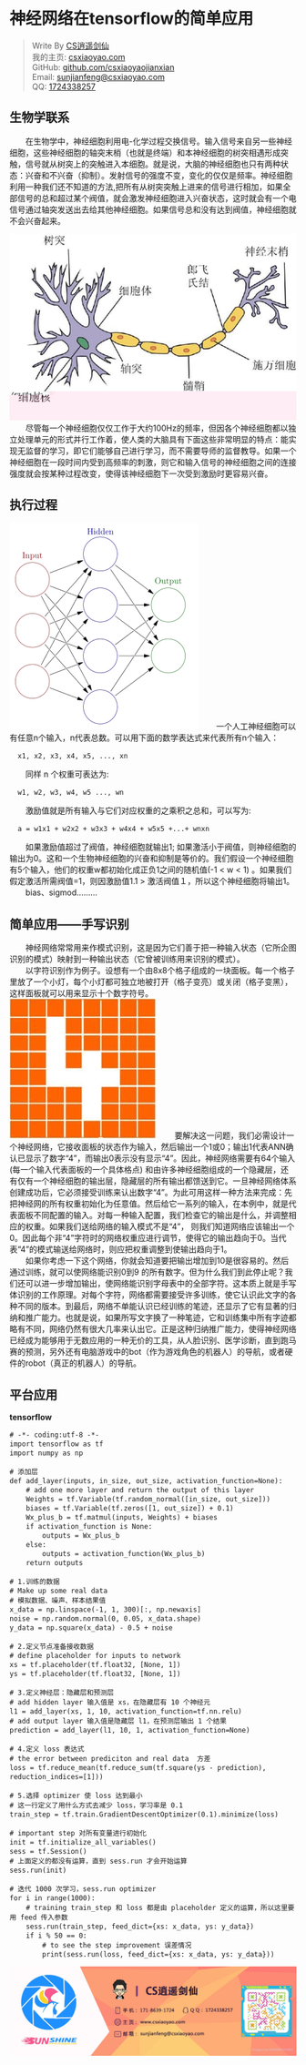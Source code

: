 # 神经网络在tensorflow的简单应用

> Write By [CS逍遥剑仙](http://home.ustc.edu.cn/~cssjf/)   
> 我的主页: [csxiaoyao.com](https://csxiaoyao.com)   
> GitHub: [github.com/csxiaoyaojianxian](https://github.com/csxiaoyaojianxian)   
> Email: [sunjianfeng@csxiaoyao.com](mailto:sunjianfeng@csxiaoyao.com)  
> QQ: [1724338257](http://wpa.qq.com/msgrd?uin=1724338257&site=qq&menu=yes)

## 生物学联系
&emsp;&emsp;在生物学中，神经细胞利用电-化学过程交换信号。输入信号来自另一些神经细胞，这些神经细胞的轴突末梢（也就是终端）和本神经细胞的树突相遇形成突触，信号就从树突上的突触进入本细胞。就是说，大脑的神经细胞也只有两种状态：兴奋和不兴奋（抑制）。发射信号的强度不变，变化的仅仅是频率。神经细胞利用一种我们还不知道的方法,把所有从树突突触上进来的信号进行相加，如果全部信号的总和超过某个阀值，就会激发神经细胞进入兴奋状态，这时就会有一个电信号通过轴突发送出去给其他神经细胞。如果信号总和没有达到阀值，神经细胞就不会兴奋起来。  

![pic1](./16/01.jpg)
&emsp;&emsp;尽管每一个神经细胞仅仅工作于大约100Hz的频率，但因各个神经细胞都以独立处理单元的形式并行工作着，使人类的大脑具有下面这些非常明显的特点：能实现无监督的学习，即它们能够自己进行学习，而不需要导师的监督教导。如果一个神经细胞在一段时间内受到高频率的刺激，则它和输入信号的神经细胞之间的连接强度就会按某种过程改变，使得该神经细胞下一次受到激励时更容易兴奋。  

## 执行过程  
![pic2](./16/02.png)
&emsp;&emsp;一个人工神经细胞可以有任意n个输入，n代表总数。可以用下面的数学表达式来代表所有n个输入：
```
  x1, x2, x3, x4, x5, ..., xn
```
&emsp;&emsp;同样 n 个权重可表达为:
```
  w1, w2, w3, w4, w5 ..., wn
```
&emsp;&emsp;激励值就是所有输入与它们对应权重的之乘积之总和，可以写为:
```
  a = w1x1 + w2x2 + w3x3 + w4x4 + w5x5 +...+ wnxn
```
&emsp;&emsp;如果激励值超过了阀值，神经细胞就输出1; 如果激活小于阀值，则神经细胞的输出为0。这和一个生物神经细胞的兴奋和抑制是等价的。我们假设一个神经细胞有5个输入，他们的权重w都初始化成正负1之间的随机值(-1 < w < 1) 。如果我们假定激活所需阀值=1，则因激励值1.1 > 激活阀值１，所以这个神经细胞将输出1。  
&emsp;&emsp;bias、sigmod………

## 简单应用——手写识别
&emsp;&emsp;神经网络常常用来作模式识别，这是因为它们善于把一种输入状态（它所企图识别的模式）映射到一种输出状态（它曾被训练用来识别的模式）。  
&emsp;&emsp;以字符识别作为例子。设想有一个由8x8个格子组成的一块面板。每一个格子里放了一个小灯，每个小灯都可独立地被打开（格子变亮）或关闭（格子变黑），这样面板就可以用来显示十个数字符号。  
![pic3](./16/03.jpg)
&emsp;&emsp;要解决这一问题，我们必需设计一个神经网络，它接收面板的状态作为输入，然后输出一个1或0；输出1代表ANN确认已显示了数字“4”，而输出0表示没有显示“4”。因此，神经网络需要有64个输入(每一个输入代表面板的一个具体格点) 和由许多神经细胞组成的一个隐藏层，还有仅有一个神经细胞的输出层，隐藏层的所有输出都馈送到它。一旦神经网络体系创建成功后，它必须接受训练来认出数字“4”。为此可用这样一种方法来完成：先把神经网的所有权重初始化为任意值。然后给它一系列的输入，在本例中，就是代表面板不同配置的输入。对每一种输入配置，我们检查它的输出是什么，并调整相应的权重。如果我们送给网络的输入模式不是“4”， 则我们知道网络应该输出一个0。因此每个非“4”字符时的网络权重应进行调节，使得它的输出趋向于0。当代表“4”的模式输送给网络时，则应把权重调整到使输出趋向于1。  
&emsp;&emsp;如果你考虑一下这个网络，你就会知道要把输出增加到10是很容易的。然后通过训练，就可以使网络能识别0到9 的所有数字。但为什么我们到此停止呢？我们还可以进一步增加输出，使网络能识别字母表中的全部字符。这本质上就是手写体识别的工作原理。对每个字符，网络都需要接受许多训练，使它认识此文字的各种不同的版本。到最后，网络不单能认识已经训练的笔迹，还显示了它有显著的归纳和推广能力。也就是说，如果所写文字换了一种笔迹，它和训练集中所有字迹都略有不同，网络仍然有很大几率来认出它。正是这种归纳推广能力，使得神经网络已经成为能够用于无数应用的一种无价的工具，从人脸识别、医学诊断，直到跑马赛的预测，另外还有电脑游戏中的bot（作为游戏角色的机器人）的导航，或者硬件的robot（真正的机器人）的导航。

## 平台应用
**tensorflow**
```
# -*- coding:utf-8 -*-
import tensorflow as tf
import numpy as np

# 添加层
def add_layer(inputs, in_size, out_size, activation_function=None):
    # add one more layer and return the output of this layer
    Weights = tf.Variable(tf.random_normal([in_size, out_size]))
    biases = tf.Variable(tf.zeros([1, out_size]) + 0.1)
    Wx_plus_b = tf.matmul(inputs, Weights) + biases
    if activation_function is None:
        outputs = Wx_plus_b
    else:
        outputs = activation_function(Wx_plus_b)
    return outputs

# 1.训练的数据
# Make up some real data
# 模拟数据、噪声、样本结果值
x_data = np.linspace(-1, 1, 300)[:, np.newaxis]
noise = np.random.normal(0, 0.05, x_data.shape)
y_data = np.square(x_data) - 0.5 + noise

# 2.定义节点准备接收数据
# define placeholder for inputs to network
xs = tf.placeholder(tf.float32, [None, 1])
ys = tf.placeholder(tf.float32, [None, 1])

# 3.定义神经层：隐藏层和预测层
# add hidden layer 输入值是 xs，在隐藏层有 10 个神经元
l1 = add_layer(xs, 1, 10, activation_function=tf.nn.relu)
# add output layer 输入值是隐藏层 l1，在预测层输出 1 个结果
prediction = add_layer(l1, 10, 1, activation_function=None)

# 4.定义 loss 表达式
# the error between prediciton and real data  方差
loss = tf.reduce_mean(tf.reduce_sum(tf.square(ys - prediction), reduction_indices=[1]))

# 5.选择 optimizer 使 loss 达到最小
# 这一行定义了用什么方式去减少 loss，学习率是 0.1
train_step = tf.train.GradientDescentOptimizer(0.1).minimize(loss)

# important step 对所有变量进行初始化
init = tf.initialize_all_variables()
sess = tf.Session()
# 上面定义的都没有运算，直到 sess.run 才会开始运算
sess.run(init)

# 迭代 1000 次学习，sess.run optimizer
for i in range(1000):
    # training train_step 和 loss 都是由 placeholder 定义的运算，所以这里要用 feed 传入参数
    sess.run(train_step, feed_dict={xs: x_data, ys: y_data})
    if i % 50 == 0:
        # to see the step improvement 误差情况
        print(sess.run(loss, feed_dict={xs: x_data, ys: y_data}))
```

![sign](https://raw.githubusercontent.com/csxiaoyaojianxian/ImageHosting/master/img/sign.jpg)